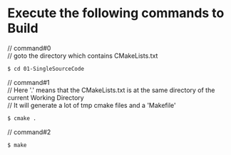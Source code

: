 # Execute the following commands to Build

// command#0  
// goto the directory which contains CMakeLists.txt  
```bash  
$ cd 01-SingleSourceCode
```


// command#1  
// Here '.'  means that the CMakeLists.txt is at the same directory of the current Working Directory   
// It will generate a lot of tmp cmake files and  a  'Makefile'  
```bash  
$ cmake .
```
  
  
// command#2  
```bash  
$ make
```  



